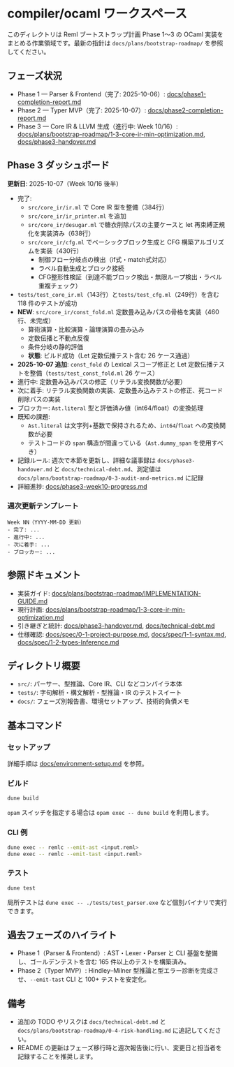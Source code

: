 # compiler/ocaml ワークスペース

このディレクトリは Reml ブートストラップ計画 Phase 1〜3 の OCaml 実装をまとめる作業領域です。最新の指針は `docs/plans/bootstrap-roadmap/` を参照してください。

## フェーズ状況
- Phase 1 — Parser & Frontend（完了: 2025-10-06）: [docs/phase1-completion-report.md](docs/phase1-completion-report.md)
- Phase 2 — Typer MVP（完了: 2025-10-07）: [docs/phase2-completion-report.md](docs/phase2-completion-report.md)
- Phase 3 — Core IR & LLVM 生成（進行中: Week 10/16）: [docs/plans/bootstrap-roadmap/1-3-core-ir-min-optimization.md](../../docs/plans/bootstrap-roadmap/1-3-core-ir-min-optimization.md), [docs/phase3-handover.md](docs/phase3-handover.md)

## Phase 3 ダッシュボード
**更新日**: 2025-10-07（Week 10/16 後半）

- 完了:
  - `src/core_ir/ir.ml` で Core IR 型を整備（384行）
  - `src/core_ir/ir_printer.ml` を追加
  - `src/core_ir/desugar.ml` で糖衣削除パスの主要ケースと let 再束縛正規化を実装済み（638行）
  - `src/core_ir/cfg.ml` でベーシックブロック生成と CFG 構築アルゴリズムを実装（430行）
    - 制御フロー分岐点の検出（if式・match式対応）
    - ラベル自動生成とブロック接続
    - CFG整形性検証（到達不能ブロック検出・無限ループ検出・ラベル重複チェック）
- `tests/test_core_ir.ml`（143行）と`tests/test_cfg.ml`（249行）を含む 118 件のテストが成功
- **NEW**: `src/core_ir/const_fold.ml` 定数畳み込みパスの骨格を実装（460行、未完成）
  - 算術演算・比較演算・論理演算の畳み込み
  - 定数伝播と不動点反復
  - 条件分岐の静的評価
  - **状態**: ビルド成功（Let 定数伝播テスト含む 26 ケース通過）
- **2025-10-07 追加**: `const_fold` の Lexical スコープ修正と Let 定数伝播テストを整備（`tests/test_const_fold.ml` 26 ケース）
- 進行中: 定数畳み込みパスの修正（リテラル変換関数が必要）
- 次に着手: リテラル変換関数の実装、定数畳み込みテストの修正、死コード削除パスの実装
- ブロッカー: `Ast.literal` 型と評価済み値（int64/float）の変換処理
- 既知の課題:
  - `Ast.literal` は文字列+基数で保持されるため、`int64`/`float` への変換関数が必要
  - テストコードの `span` 構造が間違っている（`Ast.dummy_span` を使用すべき）
- 記録ルール: 週次で本節を更新し、詳細な議事録は `docs/phase3-handover.md` と `docs/technical-debt.md`、測定値は `docs/plans/bootstrap-roadmap/0-3-audit-and-metrics.md` に記録
- 詳細進捗: [docs/phase3-week10-progress.md](docs/phase3-week10-progress.md)

### 週次更新テンプレート
```text
Week NN（YYYY-MM-DD 更新）
- 完了: ...
- 進行中: ...
- 次に着手: ...
- ブロッカー: ...
```

## 参照ドキュメント
- 実装ガイド: [docs/plans/bootstrap-roadmap/IMPLEMENTATION-GUIDE.md](../../docs/plans/bootstrap-roadmap/IMPLEMENTATION-GUIDE.md)
- 現行計画: [docs/plans/bootstrap-roadmap/1-3-core-ir-min-optimization.md](../../docs/plans/bootstrap-roadmap/1-3-core-ir-min-optimization.md)
- 引き継ぎと統計: [docs/phase3-handover.md](docs/phase3-handover.md), [docs/technical-debt.md](docs/technical-debt.md)
- 仕様確認: [docs/spec/0-1-project-purpose.md](../../docs/spec/0-1-project-purpose.md), [docs/spec/1-1-syntax.md](../../docs/spec/1-1-syntax.md), [docs/spec/1-2-types-Inference.md](../../docs/spec/1-2-types-Inference.md)

## ディレクトリ概要
- `src/`: パーサー、型推論、Core IR、CLI などコンパイラ本体
- `tests/`: 字句解析・構文解析・型推論・IR のテストスイート
- `docs/`: フェーズ別報告書、環境セットアップ、技術的負債メモ

## 基本コマンド
### セットアップ
詳細手順は [docs/environment-setup.md](docs/environment-setup.md) を参照。

### ビルド
```bash
dune build
```
`opam` スイッチを指定する場合は `opam exec -- dune build` を利用します。

### CLI 例
```bash
dune exec -- remlc --emit-ast <input.reml>
dune exec -- remlc --emit-tast <input.reml>
```

### テスト
```bash
dune test
```
局所テストは `dune exec -- ./tests/test_parser.exe` など個別バイナリで実行できます。

## 過去フェーズのハイライト
- Phase 1（Parser & Frontend）: AST・Lexer・Parser と CLI 基盤を整備し、ゴールデンテストを含む 165 件以上のテストを構築済み。
- Phase 2（Typer MVP）: Hindley–Milner 型推論と型エラー診断を完成させ、`--emit-tast` CLI と 100+ テストを安定化。

## 備考
- 追加の TODO やリスクは `docs/technical-debt.md` と `docs/plans/bootstrap-roadmap/0-4-risk-handling.md` に追記してください。
- README の更新はフェーズ移行時と週次報告後に行い、変更日と担当者を記録することを推奨します。
